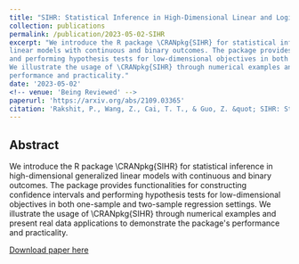 ```yaml
---
title: "SIHR: Statistical Inference in High-Dimensional Linear and Logistic Regression Models"
collection: publications
permalink: /publication/2023-05-02-SIHR
excerpt: "We introduce the R package \CRANpkg{SIHR} for statistical inference in high-dimensional generalized 
linear models with continuous and binary outcomes. The package provides functionalities for constructing confidence intervals 
and performing hypothesis tests for low-dimensional objectives in both one-sample and two-sample regression settings. 
We illustrate the usage of \CRANpkg{SIHR} through numerical examples and present real data applications to demonstrate the package's 
performance and practicality."
date: '2023-05-02'
<!-- venue: 'Being Reviewed' -->
paperurl: 'https://arxiv.org/abs/2109.03365'
citation: 'Rakshit, P., Wang, Z., Cai, T. T., & Guo, Z. &quot; SIHR: Statistical Inference in High-Dimensional Linear and Logistic Regression Models.&quot; '
---
```


## Abstract

We introduce the R package \CRANpkg{SIHR} for statistical inference in high-dimensional generalized linear models with continuous and binary outcomes. The package provides functionalities for constructing confidence intervals and performing hypothesis tests for low-dimensional objectives in both one-sample and two-sample regression settings. We illustrate the usage of \CRANpkg{SIHR} through numerical examples and present real data applications to demonstrate the package's performance and practicality.

[Download paper here](https://arxiv.org/pdf/2109.03365.pdf)

<!-- Recommended citation: Rakshit, P., Wang, Z., Cai, T. T., & Guo, Z. SIHR: Statistical Inference in High-Dimensional Linear and Logistic Regression Models. -->